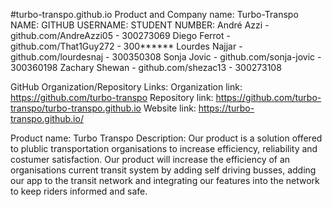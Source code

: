 #turbo-transpo.github.io
Product and Company name: Turbo-Transpo
  NAME:           GITHUB USERNAME:           STUDENT NUMBER:
    André Azzi      -  github.com/AndreAzzi05  - 300273069
    Diego Ferrot    -  github.com/That1Guy272  - 300******
    Lourdes Najjar  -  github.com/lourdesnaj   - 300350308
    Sonja Jovic     -  github.com/sonja-jovic  - 300360198
    Zachary Shewan  -  github.com/shezac13     - 300273108


GitHub Organization/Repository Links:
    Organization link: https://github.com/turbo-transpo
    Repository link: https://github.com/turbo-transpo/turbo-transpo.github.io
    Website link: https://turbo-transpo.github.io/


Product name: Turbo Transpo
Description: Our product is a solution offered to plublic transportation organisations to increase efficiency, reliability and costumer satisfaction. Our product will increase the efficiency of an organisations current transit system by adding self driving busses, adding our app to the transit network and integrating our features into the network to keep riders informed and safe.

